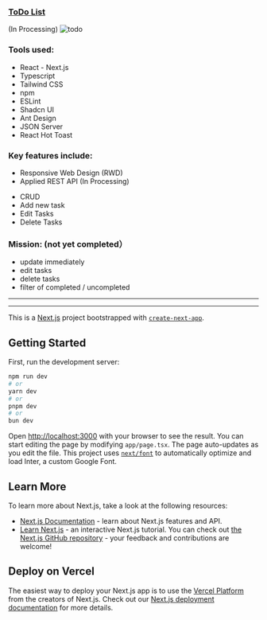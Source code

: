### [ToDo List]( https://task-list-vert-omega.vercel.app "Tasks manager")

(In Processing)
![todo](https://i.imgur.com/InEIpYa.jpeg)


### Tools used:
- React - Next.js
- Typescript
- Tailwind CSS
- npm
- ESLint
- Shadcn UI
- Ant Design
- JSON Server
- React Hot Toast

### Key features include:
- Responsive Web Design (RWD)
- Applied REST API
(In Processing)
* CRUD
* Add new task
* Edit Tasks
* Delete Tasks
    
### Mission: (not yet completed）
- update immediately
- edit tasks
- delete tasks
- filter of completed / uncompleted

  
***
***
This is a [Next.js](https://nextjs.org/) project bootstrapped with [`create-next-app`](https://github.com/vercel/next.js/tree/canary/packages/create-next-app).
## Getting Started
First, run the development server:
```bash
npm run dev
# or
yarn dev
# or
pnpm dev
# or
bun dev
```
Open [http://localhost:3000](http://localhost:3000) with your browser to see the result.
You can start editing the page by modifying `app/page.tsx`. The page auto-updates as you edit the file.
This project uses [`next/font`](https://nextjs.org/docs/basic-features/font-optimization) to automatically optimize and load Inter, a custom Google Font.
## Learn More
To learn more about Next.js, take a look at the following resources:
- [Next.js Documentation](https://nextjs.org/docs) - learn about Next.js features and API.
- [Learn Next.js](https://nextjs.org/learn) - an interactive Next.js tutorial.
You can check out [the Next.js GitHub repository](https://github.com/vercel/next.js/) - your feedback and contributions are welcome!
## Deploy on Vercel
The easiest way to deploy your Next.js app is to use the [Vercel Platform](https://vercel.com/new?utm_medium=default-template&filter=next.js&utm_source=create-next-app&utm_campaign=create-next-app-readme) from the creators of Next.js.
Check out our [Next.js deployment documentation](https://nextjs.org/docs/deployment) for more details.
